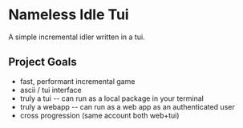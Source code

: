 # Nameless Idle Tui

A simple incremental idler written in a tui. 

## Project Goals

- fast, performant incremental game
- ascii / tui interface
- truly a tui -- can run as a local package in your terminal
- truly a webapp -- can run as a web app as an authenticated user
- cross progression (same account both web+tui)
